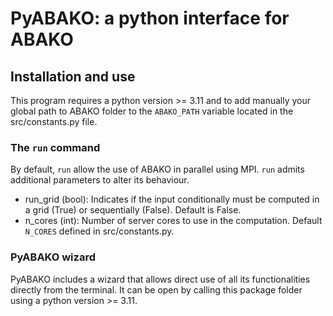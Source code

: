 # PyABAKO: a python interface for ABAKO

## Installation and use
This program requires a python version >= 3.11 and to add manually your global path to ABAKO folder to the `ABAKO_PATH` variable located in the src/constants.py file.

### The `run` command
By default, `run` allow the use of ABAKO in parallel using MPI. `run` admits additional parameters to alter its behaviour.

- run_grid (bool): Indicates if the input conditionally must be computed in a grid (True) or sequentially (False). Default is False.
- n_cores (int): Number of server cores to use in the computation. Default `N_CORES` defined in src/constants.py.

### PyABAKO wizard
PyABAKO includes a wizard that allows direct use of all its functionalities directly from the terminal. It can be open by calling this package folder using a python version >= 3.11.
